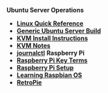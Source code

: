 **Ubuntu Server Operations**
- [**Linux Quick Reference**](/operating_systems/ubuntu/linux_notes)
- [**Generic Ubuntu Server Build**](/operating_systems/ubuntu/server_build)
- [**KVM Install Instructions**](/operating_systems/ubuntu/package_install/kvm_install)
- [**KVM Notes**](/operating_systems/ubuntu/package_operations/kvm_notes)
- [**journalctl**](/operating_systems/ubuntu/package_operations/journalctl)
**Raspberry Pi**
- [**Raspberry Pi Key Terms**](/operating_systems/raspberry_pi/raspberry_pi_key_terms)
- [**Raspberry Pi Setup**](/operating_systems/raspberry_pi/raspberry_pi_install)
- [**Learning Raspbian OS**](/operating_systems/raspberry_pi/raspbian)
- [**RetroPie**](/operating_systems/raspberry_pi/retropie)